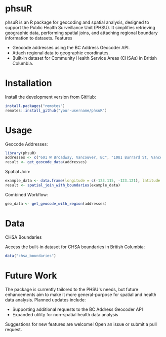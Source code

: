 # phsuR

phsuR is an R package for geocoding and spatial analysis, designed to support the Public Health Surveillance Unit (PHSU). It simplifies retrieving geographic data, performing spatial joins, and attaching regional boundary information to datasets.
Features

* Geocode addresses using the BC Address Geocoder API.
* Attach regional data to geographic coordinates.
* Built-in dataset for Community Health Service Areas (CHSAs) in British Columbia.

# Installation

Install the development version from GitHub:

```R
install.packages("remotes")
remotes::install_github("your-username/phsuR")
```

# Usage

Geocode Addresses:

```R
library(phsuR)
addresses <- c("601 W Broadway, Vancouver, BC", "1081 Burrard St, Vancouver, BC")
result <- get_geocode_data(addresses)
```

Spatial Join:

```R
example_data <- data.frame(longitude = c(-123.115, -123.121), latitude = c(49.262, 49.282))
result <- spatial_join_with_boundaries(example_data)
```

Combined Workflow:

```R
geo_data <- get_geocode_with_region(addresses)
```

# Data

CHSA Boundaries

Access the built-in dataset for CHSA boundaries in British Columbia:

```R
data("chsa_boundaries")
```

# Future Work

The package is currently tailored to the PHSU's needs, but future enhancements aim to make it more general-purpose for spatial and health data analysis. Planned updates include:

* Supporting additional requests to the BC Address Geocoder API
* Expanded utility for non-spatial health data analysis

Suggestions for new features are welcome! Open an issue or submit a pull request.
